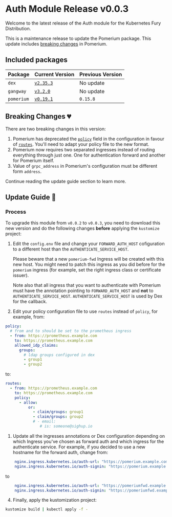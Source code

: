 # Auth Module Release v0.0.3

Welcome to the latest release of the Auth module for the Kubernetes Fury Distribution.

This is a maintenance release to update the Pomerium package. This update includes [breaking changes](#breaking-changes-) in Pomerium.

## Included packages

| Package    | Current Version                                                           | Previous Version |
| ---------- | ------------------------------------------------------------------------- | ---------------- |
| `dex`      | [`v2.35.3`](https://github.com/dexidp/dex/releases/tag/v2.35.3)           | No update        |
| `gangway`  | [`v3.2.0`](https://github.com/vmware-archive/gangway/releases/tag/v3.2.0) | No update        |
| `pomerium` | [`v0.19.1`](https://github.com/pomerium/pomerium/releases/tag/v0.19.1)    | `0.15.8`         |

## Breaking Changes 💔

There are two breaking changes in this version:

1. Pomerium has deprecated the [`policy`](https://www.pomerium.com/docs/reference/policy/policy) field in the configuration in favour of [`routes`](https://www.pomerium.com/docs/reference/routes). You'll need to adapt your policy file to the new format.
2. Pomerium now requires two separated ingresses instead of routing everything through just one. One for authentication forward and another for Pomerium itself.
3. Value of `grpc_address` in Pomerium's configuration must be different form `address`.

Continue reading the update guide section to learn more.

## Update Guide 🦮

### Process

To upgrade this module from `v0.0.2` to `v0.0.3`, you need to download this new version and do the following changes **before** applying the `kustomize` project:

1. Edit the `config.env` file and change your `FORWARD_AUTH_HOST` cofiguration to a different host than the `AUTHENTICATE_SERVICE_HOST`.

   Please beware that a new `pomerium-fwd` Ingress will be created with this new host. You might need to patch this ingress as you did before for the `pomerium` ingress (for example, set the right ingress class or certificate issuer).

   Note also that all ingress that you want to authenticate with Pomerium must have the annotation pointing to `FORWARD_AUTH_HOST` and **not** to `AUTHENTICATE_SERVICE_HOST`. `AUTHENTICATE_SERVICE_HOST` is used by Dex for the callback.
3. Edit your policy configuration file to use `routes` instead of `policy`, for example, from:

```yaml
policy:
  # from and to should be set to the prometheus ingress
  - from: https://prometheus.example.com
    to: https://prometheus.example.com
    allowed_idp_claims:
      groups:
        # ldap groups configured in dex
        - group1
        - group2
```

to:

```yaml
routes:
  - from: https://prometheus.example.com
    to: https://prometheus.example.com
    policy:
      - allow:
          or:
            - claim/groups: group1
            - claim/groups: group2
            # - email:
               # is: someone@sighup.io

```

1. Update all the ingresses annotations or Dex configuration depending on which Ingress you've chosen as forward auth and which ingress for the authenticate service. For example, if you decided to use a new hostname for the forward auth, change from:

```yaml
    nginx.ingress.kubernetes.io/auth-url: "https://pomerium.example.com/verify?uri=$scheme://$host$request_uri"
    nginx.ingress.kubernetes.io/auth-signin: "https://pomerium.example.com/?uri=$scheme://$host$request_uri"
```

to

```yaml
    nginx.ingress.kubernetes.io/auth-url: "https://pomeriumfwd.example.com/verify?uri=$scheme://$host$request_uri"
    nginx.ingress.kubernetes.io/auth-signin: "https://pomeriumfwd.example.com/?uri=$scheme://$host$request_uri"
```

4. Finally, apply the kustomization project:

```bash
kustomize build | kubectl apply -f -
```
